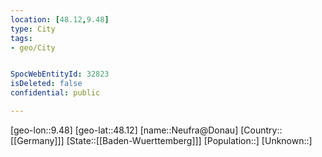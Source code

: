 ```yaml
---
location: [48.12,9.48]
type: City
tags:
- geo/City


SpocWebEntityId: 32823
isDeleted: false
confidential: public

---
```

[geo-lon::9.48]
[geo-lat::48.12]
[name::Neufra@Donau]
[Country::[[Germany]]]
[State::[[Baden-Wuerttemberg]]]
[Population::]
[Unknown::]

